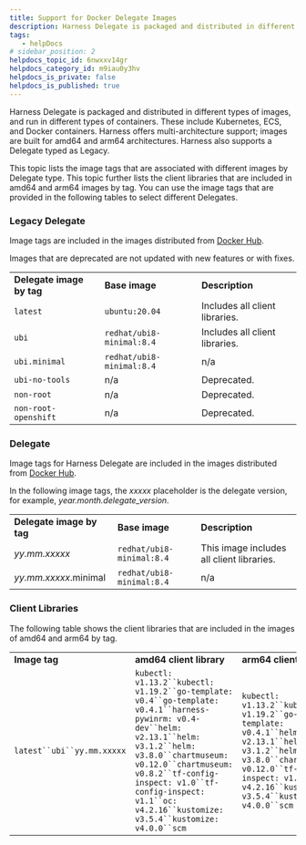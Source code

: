 ```yaml
---
title: Support for Docker Delegate Images
description: Harness Delegate is packaged and distributed in different types of images, and run in different types of containers. This document describes the support for Docker-based images.
tags: 
   - helpDocs
# sidebar_position: 2
helpdocs_topic_id: 6nwxxv14gr
helpdocs_category_id: m9iau0y3hv
helpdocs_is_private: false
helpdocs_is_published: true
---
```


Harness Delegate is packaged and distributed in different types of images, and run in different types of containers. These include Kubernetes, ECS, and Docker containers. Harness offers multi-architecture support; images are built for amd64 and arm64 architectures. Harness also supports a Delegate typed as Legacy.

This topic lists the image tags that are associated with different images by Delegate type. This topic further lists the client libraries that are included in amd64 and arm64 images by tag. You can use the image tags that are provided in the following tables to select different Delegates. 

### Legacy Delegate

Image tags are included in the images distributed from [Docker Hub](https://hub.docker.com/r/harness/delegate/tags).

Images that are deprecated are not updated with new features or with fixes.



|  |  |  |
| --- | --- | --- |
| **Delegate image by tag** | **Base image** | **Description** |
| `latest` | `ubuntu:20.04` | Includes all client libraries. |
| `ubi` | `redhat/ubi8-minimal:8.4` | Includes all client libraries. |
| `ubi.minimal` | `redhat/ubi8-minimal:8.4` | n/a |
| `ubi-no-tools` | n/a | Deprecated. |
| `non-root` | n/a | Deprecated. |
| `non-root-openshift` | n/a | Deprecated. |

### Delegate

Image tags for Harness Delegate are included in the images distributed from [Docker Hub](https://hub.docker.com/r/harness/delegate-immutable/tags).

In the following image tags, the *xxxxx* placeholder is the delegate version, for example, *year.month.delegate\_version*.



|  |  |  |
| --- | --- | --- |
| **Delegate image by tag** | **Base image** | **Description** |
| *yy.mm.xxxxx* | `redhat/ubi8-minimal:8.4` | This image includes all client libraries. |
| *yy.mm.xxxxx*.minimal | `redhat/ubi8-minimal:8.4` | n/a |

### Client Libraries

The following table shows the client libraries that are included in the images of amd64 and arm64 by tag.



|  |  |  |
| --- | --- | --- |
| **Image tag** | **amd64 client library** | **arm64 client library** |
| `latest``ubi``yy.mm.xxxxx` | `kubectl: v1.13.2``kubectl: v1.19.2``go-template: v0.4``go-template: v0.4.1``harness-pywinrm: v0.4-dev``helm: v2.13.1``helm: v3.1.2``helm: v3.8.0``chartmuseum: v0.12.0``chartmuseum: v0.8.2``tf-config-inspect: v1.0``tf-config-inspect: v1.1``oc: v4.2.16``kustomize: v3.5.4``kustomize: v4.0.0``scm` | `kubectl: v1.13.2``kubectl: v1.19.2``go-template: v0.4.1``helm: v2.13.1``helm: v3.1.2``helm: v3.8.0``chartmuseum: v0.12.0``tf-config-inspect: v1.1``oc: v4.2.16``kustomize: v3.5.4``kustomize: v4.0.0``scm` |

